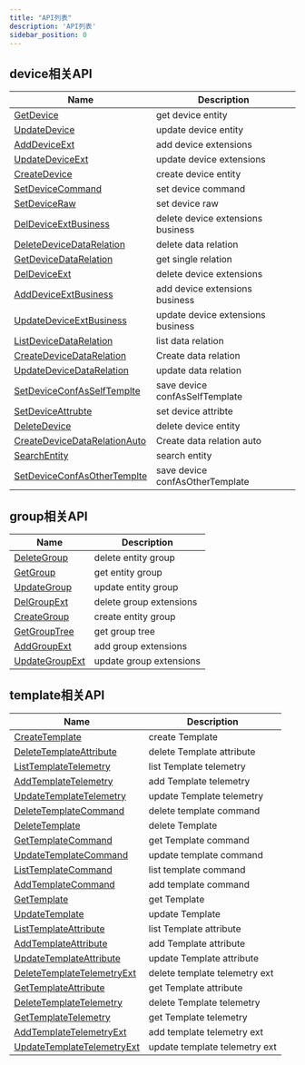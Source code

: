 ```yaml
---
title: "API列表"
description: 'API列表'
sidebar_position: 0
---
```





## device相关API

| Name |  Description | 
| ---- |  ----------- | 
| [GetDevice](./method_GetDevice)|  get device entity |
| [UpdateDevice](./method_UpdateDevice)|  update device entity |
| [AddDeviceExt](./method_AddDeviceExt)|  add device extensions |
| [UpdateDeviceExt](./method_UpdateDeviceExt)|  update device extensions |
| [CreateDevice](./method_CreateDevice)|  create device entity |
| [SetDeviceCommand](./method_SetDeviceCommand)|  set device command |
| [SetDeviceRaw](./method_SetDeviceRaw)|  set device raw |
| [DelDeviceExtBusiness](./method_DelDeviceExtBusiness)|  delete device extensions business |
| [DeleteDeviceDataRelation](./method_DeleteDeviceDataRelation)|  delete data relation |
| [GetDeviceDataRelation](./method_GetDeviceDataRelation)|  get single relation |
| [DelDeviceExt](./method_DelDeviceExt)|  delete device extensions |
| [AddDeviceExtBusiness](./method_AddDeviceExtBusiness)|  add device extensions business |
| [UpdateDeviceExtBusiness](./method_UpdateDeviceExtBusiness)|  update device extensions business |
| [ListDeviceDataRelation](./method_ListDeviceDataRelation)|  list data relation |
| [CreateDeviceDataRelation](./method_CreateDeviceDataRelation)|  Create data relation |
| [UpdateDeviceDataRelation](./method_UpdateDeviceDataRelation)|  update data relation |
| [SetDeviceConfAsSelfTemplte](./method_SetDeviceConfAsSelfTemplte)|  save device confAsSelfTemplate |
| [SetDeviceAttrubte](./method_SetDeviceAttrubte)|  set device attribte |
| [DeleteDevice](./method_DeleteDevice)|  delete device entity |
| [CreateDeviceDataRelationAuto](./method_CreateDeviceDataRelationAuto)|  Create data relation auto |
| [SearchEntity](./method_SearchEntity)|  search entity |
| [SetDeviceConfAsOtherTemplte](./method_SetDeviceConfAsOtherTemplte)|  save device confAsOtherTemplate |


## group相关API

| Name |  Description | 
| ---- |  ----------- | 
| [DeleteGroup](./method_DeleteGroup)|  delete entity group |
| [GetGroup](./method_GetGroup)|  get entity group |
| [UpdateGroup](./method_UpdateGroup)|  update entity group |
| [DelGroupExt](./method_DelGroupExt)|  delete group extensions |
| [CreateGroup](./method_CreateGroup)|  create entity group |
| [GetGroupTree](./method_GetGroupTree)|  get group tree |
| [AddGroupExt](./method_AddGroupExt)|  add group extensions |
| [UpdateGroupExt](./method_UpdateGroupExt)|  update group extensions |


## template相关API

| Name |  Description | 
| ---- |  ----------- | 
| [CreateTemplate](./method_CreateTemplate)|  create Template |
| [DeleteTemplateAttribute](./method_DeleteTemplateAttribute)|  delete Template attribute |
| [ListTemplateTelemetry](./method_ListTemplateTelemetry)|  list Template telemetry |
| [AddTemplateTelemetry](./method_AddTemplateTelemetry)|  add Template telemetry |
| [UpdateTemplateTelemetry](./method_UpdateTemplateTelemetry)|  update Template telemetry |
| [DeleteTemplateCommand](./method_DeleteTemplateCommand)|  delete template command |
| [DeleteTemplate](./method_DeleteTemplate)|  delete Template |
| [GetTemplateCommand](./method_GetTemplateCommand)|  get Template command |
| [UpdateTemplateCommand](./method_UpdateTemplateCommand)|  update template command |
| [ListTemplateCommand](./method_ListTemplateCommand)|  list template command |
| [AddTemplateCommand](./method_AddTemplateCommand)|  add template command |
| [GetTemplate](./method_GetTemplate)|  get Template |
| [UpdateTemplate](./method_UpdateTemplate)|  update Template |
| [ListTemplateAttribute](./method_ListTemplateAttribute)|  list Template attribute |
| [AddTemplateAttribute](./method_AddTemplateAttribute)|  add Template attribute |
| [UpdateTemplateAttribute](./method_UpdateTemplateAttribute)|  update Template attribute |
| [DeleteTemplateTelemetryExt](./method_DeleteTemplateTelemetryExt)|  delete template telemetry ext |
| [GetTemplateAttribute](./method_GetTemplateAttribute)|  get Template attribute |
| [DeleteTemplateTelemetry](./method_DeleteTemplateTelemetry)|  delete Template telemetry |
| [GetTemplateTelemetry](./method_GetTemplateTelemetry)|  get Template telemetry |
| [AddTemplateTelemetryExt](./method_AddTemplateTelemetryExt)|  add template telemetry ext |
| [UpdateTemplateTelemetryExt](./method_UpdateTemplateTelemetryExt)|  update template telemetry ext |
